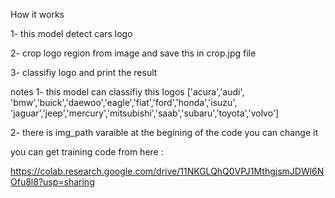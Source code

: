 How it works 

  1- this model detect cars logo 
  
  2- crop logo region from image and save ths in crop.jpg file
  
  3- classifiy logo and print the result

notes
  1- this model can classifiy this logos
      ['acura','audi', 'bmw','buick','daewoo','eagle','fiat','ford','honda','isuzu',
       'jaguar','jeep','mercury','mitsubishi','saab','subaru','toyota','volvo']

  2- there is img_path varaible at the begining of the code you can change it 

you can get training code from here :

https://colab.research.google.com/drive/11NKGLQhQ0VPJ1MthgjsmJDWl6NOfu8l8?usp=sharing
